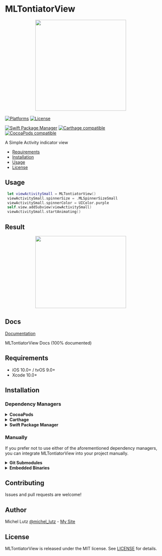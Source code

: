 # MLTontiatorView

<p align="center">
 <img width="300" height="300"src="http://micheltlutz.me/imagens/projetos/MLTontiatorView/MLAUDIOPLAYER.png">
 </p>


[![Platforms](https://img.shields.io/cocoapods/p/MLTontiatorView.svg)](https://cocoapods.org/pods/MLTontiatorView)
[![License](https://img.shields.io/cocoapods/l/MLTontiatorView.svg)](https://raw.githubusercontent.com/micheltlutz/MLTontiatorView/master/LICENSE)

[![Swift Package Manager](https://img.shields.io/badge/Swift%20Package%20Manager-compatible-brightgreen.svg)](https://github.com/apple/swift-package-manager)
[![Carthage compatible](https://img.shields.io/badge/Carthage-compatible-4BC51D.svg?style=flat)](https://github.com/Carthage/Carthage)
[![CocoaPods compatible](https://img.shields.io/cocoapods/v/MLTontiatorView.svg)](https://cocoapods.org/pods/MLTontiatorView)


A Simple Activity indicator view

- [Requirements](#requirements)
- [Installation](#installation)
- [Usage](#usage)
- [License](#license)


## Usage

```swift
 let viewActivitySmall = MLTontiatorView()
 viewActivitySmall.spinnerSize = .MLSpinnerSizeSmall
 viewActivitySmall.spinnerColor = UIColor.purple
 self.view.addSubview(viewActivitySmall)
 viewActivitySmall.startAnimating()
```

## Result

<p align="center">
 <img width="300" height="238"src="http://micheltlutz.me/imagens/projetos/MLTontiatorView/TOTIATORVIEW.gif">
 </p>

## Docs

[Documentation](http://htmlpreview.github.io/?https://github.com/micheltlutz/MLTontiatorView/blob/develop/docs/index.html)

MLTontiatorView Docs (100% documented)



## Requirements

- iOS 10.0+ / tvOS 9.0+
- Xcode 10.0+

## Installation

### Dependency Managers
<details>
  <summary><strong>CocoaPods</strong></summary>

[CocoaPods](http://cocoapods.org) is a dependency manager for Cocoa projects. You can install it with the following command:

```bash
$ gem install cocoapods
```

To integrate MLTontiatorView into your Xcode project using CocoaPods, specify it in your `Podfile`:

```ruby
source 'https://github.com/CocoaPods/Specs.git'
platform :ios, '8.0'
use_frameworks!

pod 'MLTontiatorView', '~> 1.0.0'
```

Then, run the following command:

```bash
$ pod install
```

</details>

<details>
  <summary><strong>Carthage</strong></summary>

[Carthage](https://github.com/Carthage/Carthage) is a decentralized dependency manager that automates the process of adding frameworks to your Cocoa application.

You can install Carthage with [Homebrew](http://brew.sh/) using the following command:

```bash
$ brew update
$ brew install carthage
```

To integrate MLTontiatorView into your Xcode project using Carthage, specify it in your `Cartfile`:

```ogdl
github "micheltlutz/MLTontiatorView" ~> 1.0.0
```

</details>

<details>
  <summary><strong>Swift Package Manager</strong></summary>

To use MLTontiatorView as a [Swift Package Manager](https://swift.org/package-manager/) package just add the following in your Package.swift file.

``` swift
// swift-tools-version:4.2

import PackageDescription

let package = Package(
    name: "HelloMLTontiatorView",
    dependencies: [
        .package(url: "https://github.com/micheltlutz/MLTontiatorView.git", .upToNextMajor(from: "1.0.0"))
    ],
    targets: [
        .target(name: "HelloMLTontiatorView", dependencies: ["MLTontiatorView"])
    ]
)
```
</details>

### Manually

If you prefer not to use either of the aforementioned dependency managers, you can integrate MLTontiatorView into your project manually.

<details>
  <summary><strong>Git Submodules</strong></summary><p>

- Open up Terminal, `cd` into your top-level project directory, and run the following command "if" your project is not initialized as a git repository:

```bash
$ git init
```

- Add MLTontiatorView as a git [submodule](http://git-scm.com/docs/git-submodule) by running the following command:

```bash
$ git submodule add https://github.com/micheltlutz/MLTontiatorView.git
$ git submodule update --init --recursive
```

- Open the new `MLTontiatorView` folder, and drag the `MLTontiatorView.xcodeproj` into the Project Navigator of your application's Xcode project.

    > It should appear nested underneath your application's blue project icon. Whether it is above or below all the other Xcode groups does not matter.

- Select the `MLTontiatorView.xcodeproj` in the Project Navigator and verify the deployment target matches that of your application target.
- Next, select your application project in the Project Navigator (blue project icon) to navigate to the target configuration window and select the application target under the "Targets" heading in the sidebar.
- In the tab bar at the top of that window, open the "General" panel.
- Click on the `+` button under the "Embedded Binaries" section.
- You will see two different `MLTontiatorView.xcodeproj` folders each with two different versions of the `MLTontiatorView.framework` nested inside a `Products` folder.

    > It does not matter which `Products` folder you choose from.

- Select the `MLTontiatorView.framework`.

- And that's it!

> The `MLTontiatorView.framework` is automagically added as a target dependency, linked framework and embedded framework in a copy files build phase which is all you need to build on the simulator and a device.

</p></details>

<details>
  <summary><strong>Embedded Binaries</strong></summary><p>

- Download the latest release from https://github.com/micheltlutz/MLTontiatorView/releases
- Next, select your application project in the Project Navigator (blue project icon) to navigate to the target configuration window and select the application target under the "Targets" heading in the sidebar.
- In the tab bar at the top of that window, open the "General" panel.
- Click on the `+` button under the "Embedded Binaries" section.
- Add the downloaded `MLTontiatorView.framework`.
- And that's it!

</p></details>


## Contributing

Issues and pull requests are welcome!

## Author

Michel Lutz [@michel_lutz](https://twitter.com/michel_lutz) - [My Site](http://micheltlutz.me)

## License

MLTontiatorView is released under the MIT license. See [LICENSE](https://github.com/micheltlutz/MLTontiatorView/blob/master/LICENSE) for details.
